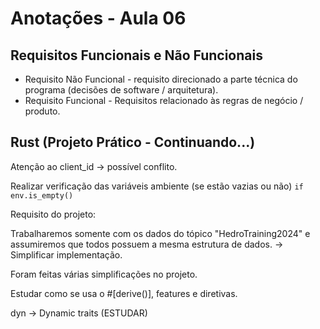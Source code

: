 # Anotações - Aula 06

## Requisitos Funcionais e Não Funcionais

- Requisito Não Funcional - requisito direcionado a parte técnica do programa (decisões de software / arquitetura).
- Requisito Funcional - Requisitos relacionado às regras de negócio / produto.

## Rust (Projeto Prático - Continuando...)

Atenção ao client_id -> possível conflito.

Realizar verificação das variáveis ambiente (se estão vazias ou não) ``if env.is_empty()``

Requisito do projeto:

Trabalharemos somente com os dados do tópico "HedroTraining2024" e assumiremos que todos possuem a mesma estrutura de dados. -> Simplificar implementação.

Foram feitas várias simplificações no projeto.

Estudar como se usa o #[derive()], features e diretivas.

dyn -> Dynamic traits (ESTUDAR)

